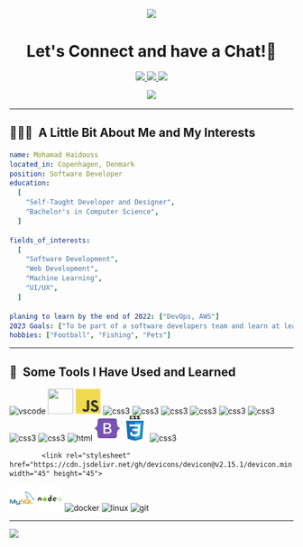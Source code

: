 <p align="center">
  <img src="https://capsule-render.vercel.app/api?text=Hey Everyone!🕹️&animation=fadeIn&type=waving&color=gradient&height=100"/>
</p>

<h1 align="center">
  Let's Connect and have a Chat!💬
</h1>

<p align="center">
<a href="https://mihaidouss.github.io/">
  <img height="50" src="https://user-images.githubusercontent.com/46517096/166972883-f5f1d88c-0246-4374-88ac-ded0f2cf0699.png"/>
</a>
<a href="https://www.linkedin.com/in/mihaidouss/">
  <img height="50" src="https://user-images.githubusercontent.com/46517096/166973395-19676cd8-f8ec-4abf-83ff-da8243505b82.png"/>
</a>


<a href="https://www.instagram.com/mihaidouss/">
  <img height="50" src="https://user-images.githubusercontent.com/46517096/166974368-9798f39f-1f46-499c-b14e-81f0a3f83a06.png"/>
</a>
</p>

<p align="center">
  <img src= "https://i.giphy.com/media/q217GUnfKAmJlFcjBX/giphy.webp">
</p>

---

<h2> 👨🏻‍💻 &nbsp;A Little Bit About Me and My Interests</h2>

```yaml
name: Mohamad Haidouss
located_in: Copenhagen, Denmark
position: Software Developer
education:
  [
    "Self-Taught Developer and Designer",
    "Bachelor's in Computer Science",
  ]

fields_of_interests:
  [
    "Software Development",
    "Web Development",
    "Machine Learning",
    "UI/UX",
  ]
  
planing to learn by the end of 2022: ["DevOps, AWS"]
2023 Goals: ["To be part of a software developers team and learn at least 5 new Technologies."]
hobbies: ["Football", "Fishing", "Pets"]
```
  
---  
  
<h2> 🚀 &nbsp;Some Tools I Have Used and Learned</h2>
<p align="left">
<img src="https://cdn.jsdelivr.net/gh/devicons/devicon/icons/vscode/vscode-original.svg" alt="vscode" width="45" height="45"/>

<img src="https://cdn.jsdelivr.net/gh/devicons/devicon/icons/cplusplus/cplusplus-original.svg" width="45" height="45"/>
<img src="https://raw.githubusercontent.com/devicons/devicon/master/icons/javascript/javascript-original.svg" alt="javascript" width="45" height="45" />
<img src="https://cdn.jsdelivr.net/gh/devicons/devicon/icons/microsoftsqlserver/microsoftsqlserver-plain-wordmark.svg" alt="css3" width="45" height="45"  />
<img src="https://cdn.jsdelivr.net/gh/devicons/devicon/icons/jquery/jquery-original-wordmark.svg"  alt="css3" width="45" height="45" />
<img src="https://cdn.jsdelivr.net/gh/devicons/devicon/icons/typescript/typescript-plain.svg" alt="css3" width="45" height="45" />
<img src="https://cdn.jsdelivr.net/gh/devicons/devicon/icons/java/java-original-wordmark.svg" alt="css3" width="45" height="45" />
<img src="https://cdn.jsdelivr.net/gh/devicons/devicon/icons/dotnetcore/dotnetcore-original.svg" alt="css3" width="45" height="45" />
<img src="https://cdn.jsdelivr.net/gh/devicons/devicon/icons/github/github-original.svg"  alt="css3" width="45" height="45" />
<img src="https://cdn.jsdelivr.net/gh/devicons/devicon/icons/npm/npm-original-wordmark.svg"  alt="css3" width="45" height="45" />
<link rel="stylesheet" href="https://cdn.jsdelivr.net/gh/devicons/devicon@v2.15.1/devicon.min.css" alt="css3" width="45" height="45">



<img src="https://cdn.jsdelivr.net/gh/devicons/devicon/icons/visualstudio/visualstudio-plain.svg" alt="css3" width="45" height="45" />
<link rel="stylesheet" href="https://cdn.jsdelivr.net/gh/devicons/devicon@v2.15.1/devicon.min.css" alt="css3" width="45" height="45">


<img src="https://cdn.jsdelivr.net/gh/devicons/devicon/icons/html5/html5-original.svg" alt="html" width="45" height="45"/>
<img src="https://raw.githubusercontent.com/devicons/devicon/master/icons/bootstrap/bootstrap-plain.svg" alt="bootstrap" width="45" height="45" />
<img src="https://raw.githubusercontent.com/devicons/devicon/master/icons/css3/css3-original-wordmark.svg" alt="css3" width="45" height="45" />
<img src="https://cdn.jsdelivr.net/gh/devicons/devicon/icons/csharp/csharp-original.svg" alt="css3" width="45" height="45" />

            <link rel="stylesheet" href="https://cdn.jsdelivr.net/gh/devicons/devicon@v2.15.1/devicon.min.css" width="45" height="45">
          
<img src="https://raw.githubusercontent.com/devicons/devicon/master/icons/mysql/mysql-original-wordmark.svg" alt="mysql" width="45" height="45" />
<img src="https://raw.githubusercontent.com/devicons/devicon/master/icons/nodejs/nodejs-original-wordmark.svg" alt="nodejs" width="45" height="45" />
<img src="https://cdn.jsdelivr.net/gh/devicons/devicon/icons/docker/docker-original.svg" alt="docker" width="45" height="45"/>

<img src="https://cdn.jsdelivr.net/gh/devicons/devicon/icons/linux/linux-original.svg" alt="linux" width="45" height="45"/>       
<img src="https://cdn.jsdelivr.net/gh/devicons/devicon/icons/git/git-original.svg" alt="git" width="45" height="45"/>
</p>

---
<p align="left">
  <img src="https://capsule-render.vercel.app/api?type=waving&color=gradient&height=100&section=footer"/>
</p>
